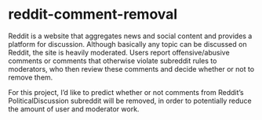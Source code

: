 # reddit-comment-removal

Reddit is a website that aggregates news and social content and provides a platform for discussion. Although basically any topic can be discussed on Reddit, the site is heavily moderated. Users report offensive/abusive comments or comments that otherwise violate subreddit rules to moderators, who then review these comments and decide whether or not to remove them. 

For this project, I’d like to predict whether or not comments from Reddit’s PoliticalDiscussion subreddit will be removed, in order to potentially reduce the amount of user and moderator work. 
